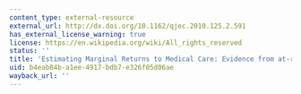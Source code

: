 ```yaml
---
content_type: external-resource
external_url: http://dx.doi.org/10.1162/qjec.2010.125.2.591
has_external_license_warning: true
license: https://en.wikipedia.org/wiki/All_rights_reserved
status: ''
title: 'Estimating Marginal Returns to Medical Care: Evidence from at-risk Newborns'
uid: b4eab84b-a1ee-4917-bdb7-e326f05d06ae
wayback_url: ''
---
```

